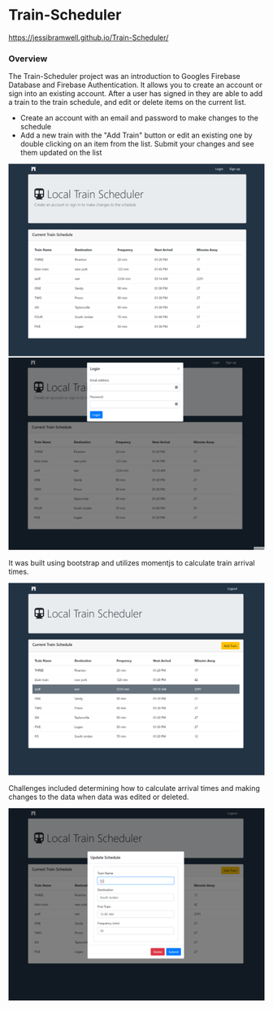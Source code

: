 # Train-Scheduler

https://jessibramwell.github.io/Train-Scheduler/

### Overview 

The Train-Scheduler project was an introduction to Googles Firebase Database and Firebase Authentication. It allows you to create an account or sign into an existing account. After a user has signed in they are able to add a train to the train schedule, and edit or delete items on the current list. 

* Create an account with an email and password to make changes to the schedule
* Add a new train with the "Add Train" button or edit an existing one by double clicking on an item from the list. 
Submit your changes and see them updated on the list

![Home page to train scheduler](assets/img/train-home.png)
![Login modal for train scheduler](assets/img/train-login.png)

It was built using bootstrap and utilizes momentjs to calculate train arrival times.

![Hover effect for train scheduler](assets/img/train-hover.png)

Challenges included determining how to calculate arrival times and making changes to the data when data was edited or deleted. 

![Edit modal for train scheduler](assets/img/train-edit.png)
